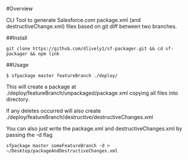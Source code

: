 #Overview

CLI Tool to generate Salesforce.com package.xml (and destructiveChange.xml) files based on git diff between two branches. 

##Install
```
git clone https://github.com/dlively1/sf-packager.git && cd sf-packager && npm link
```

##Usage
```
$ sfpackage master featureBranch ./deploy/
```
This will create a package at ./deploy/featureBranch/unpackaged/package.xml copying all files into directory.

If any deletes occurred will also create ./deploy/featureBranch/destructive/destructiveChanges.xml


You can also just write the package.xml and destructiveChanges.xml by passing the -d flag
```
sfpackage master someFeatureBranch -d > ~/Desktop/packageAndDestructiveChanges.xml
```
